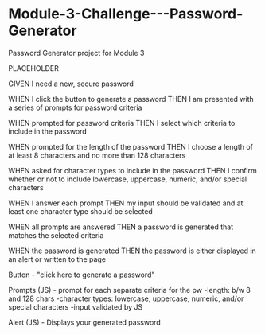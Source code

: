 # Module-3-Challenge---Password-Generator
Password Generator project for Module 3

PLACEHOLDER

GIVEN I need a new, secure password

WHEN I click the button to generate a password
THEN I am presented with a series of prompts for password criteria

WHEN prompted for password criteria
THEN I select which criteria to include in the password

WHEN prompted for the length of the password
THEN I choose a length of at least 8 characters and no more than 128 characters

WHEN asked for character types to include in the password
THEN I confirm whether or not to include lowercase, uppercase, numeric, and/or special characters

WHEN I answer each prompt
THEN my input should be validated and at least one character type should be selected

WHEN all prompts are answered
THEN a password is generated that matches the selected criteria

WHEN the password is generated
THEN the password is either displayed in an alert or written to the page

Button - "click here to generate a password"

Prompts (JS) - prompt for each separate criteria for the pw
	-length: b/w 8 and 128 chars
	-character types: lowercase, uppercase, numeric, and/or special characters
		-input validated by JS

Alert (JS) - Displays your generated password